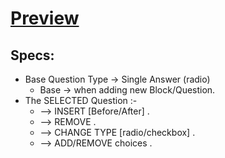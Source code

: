 # [Preview]

[preview]: https://mostafaabobakr7.github.io/survayAdminDashboard/



## Specs:
- Base Question Type -> Single Answer (radio)
  - Base -> when adding new Block/Question.
- The SELECTED Question :-
  - --> INSERT [Before/After] .
  - --> REMOVE .
  - --> CHANGE TYPE [radio/checkbox] .
  - --> ADD/REMOVE choices .